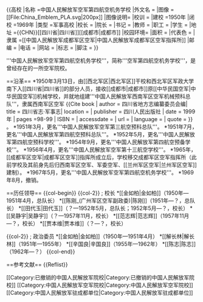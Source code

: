 {{高校
|名称    =中国人民解放军空军第四航空机务学校
|外文名  =
|图像    =[[File:China_Emblem_PLA.svg|200px]]
|图像说明=
|校训    =
|建校    =1950年
|闭校    =1969年
|类型    =军事高校
|校长    =
|院长    =
|书记    =
|教师    =
|职工    =
|学生    =
|地址    ={{CHN}}[[四川省|四川省]][[成都市|成都市]]
|校园环境=
|面积    =
|代表色  =
|隶属    =[[中国人民解放军成都军区空军|中国人民解放军成都军区空军指挥所]]
|邮编    =
|电话    =
|网站    =
|标志    =
|脚注    =
}}

'''中国人民解放军空军第四航空机务学校'''，简称'''空军第四航空机务学校'''，是曾经存在的一所空军院校。

==沿革==
*1950年3月13日，由[[西北军区|西北军区]]干校和西北军区军政大学南下入[[四川省|四川省]]的部分人员，接收[[成都市|成都市]]原[[中华民国空军|中华民国空军]]机械学校，并就地组建'''中国人民解放军西南军区空军机械预科总队'''，隶属西南军区空军<ref name=scszjsz> {{Cite book | author =  四川省地方志编纂委员会编| title =  四川省志·军事志| location =  | publisher = 四川人民出版社 | date = 1999年 | pages =98-99  | ISBN =  | accessdate =  | url =  | language =  | quote =  }} </ref>。
*1951年3月，更名'''中国人民解放军空军第三航空预科总队'''<ref name=scszjsz/>。
*1951年7月，更名'''中国人民解放军第四航空预科总队'''<ref name=scszjsz/>。
*1952年5月，更名'''中国人民解放军第四航空预科学校'''<ref name=scszjsz/>。
*1954年9月，更名'''中国人民解放军第四航空预备学校'''<ref name=scszjsz/>。
*1956年4月，更名'''中国人民解放军空军第十三航空学校'''<ref name=scszjsz/>。
*1965年，[[成都军区空军|成都军区空军]]指挥所成立后，学校移交成都军区空军指挥所（此前学校及其前身先后归西南军区空军、军委空军、[[兰州军区空军|兰州军区空军]]建制）<ref name=scszjsz/>。
*1967年5月，更名'''中国人民解放军空军第四航空机务学校'''<ref name=scszjsz/>。
*1969年8月，撤销<ref name=scszjsz/>。

==历任领导==
{{col-begin}}
{{col-2}}
; 校长
*[[金如柏|金如柏]]（1950年—1951年4月，总队长）<ref name=scszjsz/>
*[[陈刚_(广州军区空军副政委)|陈刚]]（1951年—？，总队长）<ref name=scszjsz/>
*[[田代玉|田代玉]]（？—1952年5月，总队长；1952年5月—？，校长）<ref name=scszjsz/>
*[[吴静宇|吴静宇]]（？—1957年11月，校长）<ref name=scszjsz/>
*[[范志辉|范志辉]]（1957年11月—？，校长）<ref name=scszjsz/>
*[[贾本维|贾本维]]（？—？，校长）<ref name=scszjsz/>

{{col-2}}
; 政治委员
*[[金如柏|金如柏]]（1950年—1951年4月）<ref name=scszjsz/>
*[[解长林|解长林]]（1951年—1955年）<ref name=scszjsz/>
*[[辛国良|辛国良]]（1955年—1962年）<ref name=scszjsz/>
*[[陈志|陈志]]（1962年—？）<ref name=scszjsz/>
{{col-end}}

==参考文献==
{{Reflist}}

[[Category:已撤销的中国人民解放军院校|Category:已撤销的中国人民解放军院校]]
[[Category:中国人民解放军空军院校|Category:中国人民解放军空军院校]]
[[Category:中国人民解放军驻成都单位|Category:中国人民解放军驻成都单位]]